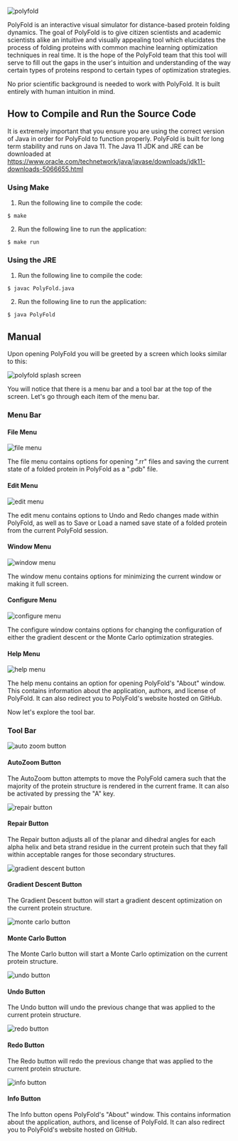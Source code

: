 ![polyfold](PolyFold/src/main/resources/readme/thumb.png)

PolyFold is an interactive visual simulator for distance-based protein folding 
dynamics. The goal of PolyFold is to give citizen scientists and academic 
scientists alike an intuitive and visually appealing tool which elucidates the
process of folding proteins with common machine learning optimization 
techniques in real time. It is the hope of the PolyFold team that this tool will 
serve to fill out the gaps in the user's intuition and understanding of the way 
certain types of proteins respond to certain types of optimization strategies.

No prior scientific background is needed to work with PolyFold. It is built
entirely with human intuition in mind.

## How to Compile and Run the Source Code

It is extremely important that you ensure you are using the correct version of Java in order for PolyFold to function properly. PolyFold is built for long term stability and runs on Java 11. The Java 11 JDK and JRE can be downloaded at https://www.oracle.com/technetwork/java/javase/downloads/jdk11-downloads-5066655.html

### Using Make
1. Run the following line to compile the code:
```
$ make
```
2. Run the following line to run the application:
```
$ make run
```

### Using the JRE
1. Run the following line to compile the code:
```
$ javac PolyFold.java
```
2. Run the following line to run the application:
```
$ java PolyFold
```
## Manual

Upon opening PolyFold you will be greeted by a screen which looks similar to this:

![polyfold splash screen](PolyFold/src/main/resources/readme/splash.png)

You will notice that there is a menu bar and a tool bar at the top of the screen. Let's go through each item of the menu bar. 

### Menu Bar

#### File Menu
![file menu](PolyFold/src/main/resources/readme/file.png)

The file menu contains options for opening ".rr" files and saving the current state of a folded protein in PolyFold as a ".pdb" file. 

#### Edit Menu
![edit menu](PolyFold/src/main/resources/readme/edit.png)

The edit menu contains options to Undo and Redo changes made within PolyFold, as well as to Save or Load a named save state of a folded protein from the current PolyFold session.

#### Window Menu
![window menu](PolyFold/src/main/resources/readme/window.png)

The window menu contains options for minimizing the current window or making it full screen.

#### Configure Menu
![configure menu](PolyFold/src/main/resources/readme/configure.png)

The configure window contains options for changing the configuration of either the gradient descent or the Monte Carlo optimization strategies.

#### Help Menu
![help menu](PolyFold/src/main/resources/readme/help.png)

The help menu contains an option for opening PolyFold's "About" window. This contains information about the application, authors, and license of PolyFold. It can also redirect you to PolyFold's website hosted on GitHub.

Now let's explore the tool bar.

### Tool Bar

![auto zoom button](PolyFold/src/main/resources/readme/autozoom.png)
#### AutoZoom Button

The AutoZoom button attempts to move the PolyFold camera such that the majority of the protein structure is rendered in the current frame. It can also be activated by pressing the "A" key. 

![repair button](PolyFold/src/main/resources/readme/hammer.png)
#### Repair Button

The Repair button adjusts all of the planar and dihedral angles for each alpha helix and beta strand residue in the current protein such that they fall within acceptable ranges for those secondary structures. 

![gradient descent button](PolyFold/src/main/resources/readme/gd.png)
#### Gradient Descent Button

The Gradient Descent button will start a gradient descent optimization on the current protein structure.

![monte carlo button](PolyFold/src/main/resources/readme/mc.png)
#### Monte Carlo Button

The Monte Carlo button will start a Monte Carlo optimization on the current protein structure. 

![undo button](PolyFold/src/main/resources/readme/undo.png)
#### Undo Button

The Undo button will undo the previous change that was applied to the current protein structure.

![redo button](PolyFold/src/main/resources/readme/redo.png)
#### Redo Button

The Redo button will redo the previous change that was applied to the current protein structure.

![info button](PolyFold/src/main/resources/readme/info.png)
#### Info Button

The Info button opens PolyFold's "About" window. This contains information about the application, authors, and license of PolyFold. It can also redirect you to PolyFold's website hosted on GitHub.

